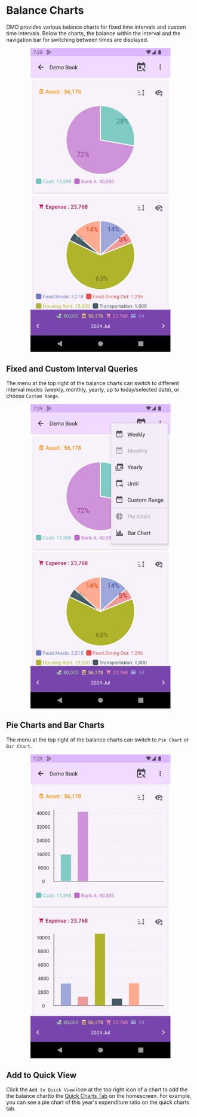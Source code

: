 # Balance Charts

DMO provides various balance charts for fixed time intervals and custom time intervals. Below the charts, the balance within the interval and the navigation bar for switching between times are displayed.

<div align="center">

<img src="imgs/balancechart-1.png" alt="" width="375">

</div>

## Fixed and Custom Interval Queries

The menu at the top right of the balance charts can switch to different interval modes (weekly, monthly, yearly, up to today/selected date), or choose `Custom Range`.

<div align="center">

<img src="imgs/balancechart-2.png" alt="" width="375">

</div>

## Pie Charts and Bar Charts

The menu at the top right of the balance charts can switch to `Pie Chart` or `Bar Chart`.

<div align="center">

<img src="imgs/balancechart-3.png" alt="" width="375">

</div>

## Add to Quick View

Click the `Add to Quick View` icon at the top right icon of a chart to add the the balance chartto the [Quick Charts Tab](home.md#quick-chart-tab) on the homescreen. For example, you can see a pie chart of this year's expenditure ratio on the quick charts tab.
